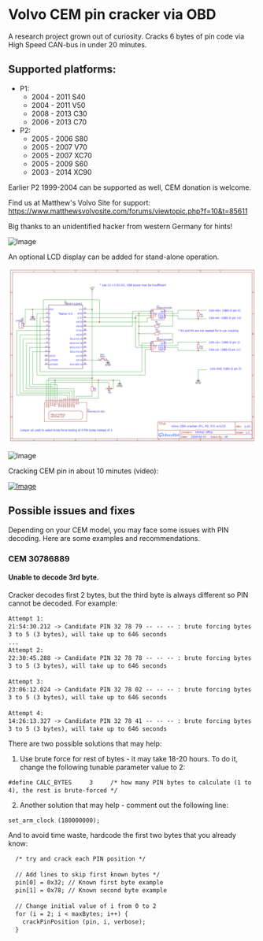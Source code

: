 # Volvo CEM pin cracker via OBD

A research project grown out of curiosity. Cracks 6 bytes of pin code via High Speed CAN-bus in under 20 minutes.

## Supported platforms:

* P1:
  * 2004 - 2011 S40
  * 2004 - 2011 V50
  * 2008 - 2013 C30
  * 2006 - 2013 C70
* P2:
  * 2005 - 2006 S80
  * 2005 - 2007 V70
  * 2005 - 2007 XC70
  * 2005 - 2009 S60
  * 2003 - 2014 XC90

Earlier P2 1999-2004 can be supported as well, CEM donation is welcome.

Find us at Matthew's Volvo Site for support: https://www.matthewsvolvosite.com/forums/viewtopic.php?f=10&t=85611

Big thanks to an unidentified hacker from western Germany for hints!

![Image](doc/schematic.png)

An optional LCD display can be added for stand-alone operation.

![Image](doc/schematic_LCD.png)

![Image](doc/pin.png)

Cracking CEM pin in about 10 minutes (video):

[![Image](http://img.youtube.com/vi/w8GS_1SFgeg/0.jpg)](http://www.youtube.com/watch?v=w8GS_1SFgeg "Cracking CEM pin in about 10 minutes")

## Possible issues and fixes
Depending on your CEM model, you may face some issues with PIN decoding. Here are some examples and recommendations.

### CEM 30786889
#### Unable to decode 3rd byte.
Cracker decodes first 2 bytes, but the third byte is always different so PIN cannot be decoded. For example:

```
Attempt 1:
21:54:30.212 -> Candidate PIN 32 78 79 -- -- -- : brute forcing bytes 3 to 5 (3 bytes), will take up to 646 seconds
...
Attempt 2:
22:30:45.288 -> Candidate PIN 32 78 78 -- -- -- : brute forcing bytes 3 to 5 (3 bytes), will take up to 646 seconds

Attempt 3:
23:06:12.024 -> Candidate PIN 32 78 02 -- -- -- : brute forcing bytes 3 to 5 (3 bytes), will take up to 646 seconds

Attempt 4:
14:26:13.327 -> Candidate PIN 32 78 41 -- -- -- : brute forcing bytes 3 to 5 (3 bytes), will take up to 646 seconds
```

There are two possible solutions that may help:
1. Use brute force for rest of bytes - it may take 18-20 hours. To do it, change the following tunable parameter value to 2:
```
#define CALC_BYTES     3     /* how many PIN bytes to calculate (1 to 4), the rest is brute-forced */
```

2. Another solution that may help - comment out the following line:
```
set_arm_clock (180000000);
```

And to avoid time waste, hardcode the first two bytes that you already know:
```
  /* try and crack each PIN position */
  
  // Add lines to skip first known bytes */
  pin[0] = 0x32; // Known first byte example
  pin[1] = 0x78; // Known second byte example

  // Change initial value of i from 0 to 2
  for (i = 2; i < maxBytes; i++) {
    crackPinPosition (pin, i, verbose);
  }
```

